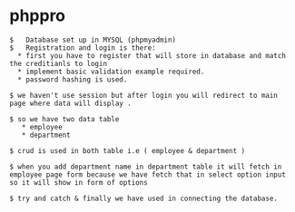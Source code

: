 # phppro




    $   Database set up in MYSQL (phpmyadmin)
    $   Registration and login is there:
      * first you have to register that will store in database and match the creditianls to login      
      * implement basic validation example required.
      * password hashing is used.

    $ we haven't use session but after login you will redirect to main page where data will display .

    $ so we have two data table 
       * employee  
       * department

    $ crud is used in both table i.e ( employee & department )

    $ when you add department name in department table it will fetch in employee page form because we have fetch that in select option input so it will show in form of options

    $ try and catch & finally we have used in connecting the database.
